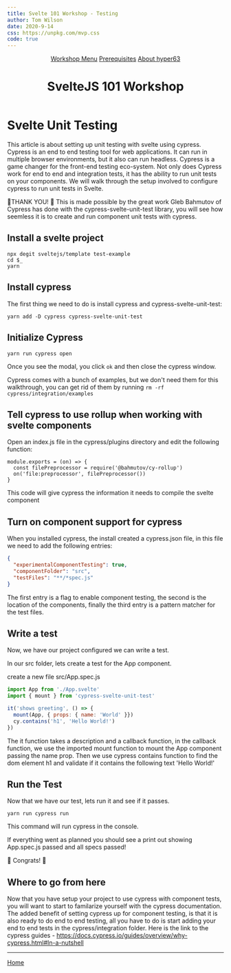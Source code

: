 ```yaml
---
title: Svelte 101 Workshop - Testing 
author: Tom Wilson
date: 2020-9-14
css: https://unpkg.com/mvp.css
code: true
---
```


<header>
  <nav>
    <a href="/">Workshop Menu</a>
    <a href="/z-prereqs">Prerequisites</a>
    <a href="/hyper63">About hyper63</a>
  </nav>
  <h1>SvelteJS 101 Workshop</h1>
</header>

<main>

# Svelte Unit Testing

This article is about setting up unit testing with svelte using cypress. Cypress is an end to end testing tool for web applications. It can run in multiple browser environments, but it also can run headless. Cypress is a game changer for the front-end testing eco-system. Not only does Cypress work for end to end and integration tests, it has the ability to run unit tests on your components. We will walk through the setup involved to configure cypress to run unit tests in Svelte.

<article><aside>

🙏THANK YOU! 🙏 This is made possible by the great work Gleb Bahmutov of Cypress has done with the cypress-svelte-unit-test library, you will see how seemless it is to create and run component unit tests with cypress.

</aside></article>

## Install a svelte project

```
npx degit sveltejs/template test-example
cd $_
yarn
```

## Install cypress

The first thing we need to do is install cypress and cypress-svelte-unit-test:

```
yarn add -D cypress cypress-svelte-unit-test
```

## Initialize Cypress

```
yarn run cypress open
```

Once you see the modal, you click `ok` and then close the cypress window.

<article><aside>

Cypress comes with a bunch of examples, but we don't need them for this walkthrough, you can get rid of them by running `rm -rf cypress/integration/examples`

</aside></article>

## Tell cypress to use rollup when working with svelte components

Open an index.js file in the cypress/plugins directory and edit the following function:

```
module.exports = (on) => {
  const filePreprocessor = require('@bahmutov/cy-rollup')
  on('file:preprocessor', filePreprocessor())
}
```

This code will give cypress the information it needs to compile the svelte component

## Turn on component support for cypress

When you installed cypress, the install created a cypress.json file, in this file we need to add the following entries:

``` json
{
  "experimentalComponentTesting": true,
  "componentFolder": "src",
  "testFiles": "**/*spec.js"
}
```

The first entry is a flag to enable component testing, the second is the location of the components, finally the third entry is a pattern matcher for the test files.

## Write a test

Now, we have our project configured we can write a test.

In our src folder, lets create a test for the App component.

create a new file src/App.spec.js

``` js
import App from './App.svelte'
import { mount } from 'cypress-svelte-unit-test'

it('shows greeting', () => {
  mount(App, { props: { name: 'World' }})
  cy.contains('h1', 'Hello World!')
})
```

The it function takes a description and a callback function, in the callback function, 
we use the imported mount function to mount the App component passing the name
prop. Then we use cypress contains function to find the dom element h1 and validate 
if it contains the following text 'Hello World!'

## Run the Test

Now that we have our test, lets run it and see if it passes.

```
yarn run cypress run
```

This command will run cypress in the console.

If everything went as planned you should see a print out showing App.spec.js passed and all specs passed!

🎉 Congrats! 🎉

## Where to go from here

Now that you have setup your project to use cypress with component tests, you will want to start to familarize yourself with the cypress documentation. The added benefit of setting cypress up for component testing, is that it is also ready to do end to end testing, all you have to do is start adding your end to end tests in the cypress/integration folder. Here is the link to the cypress guides - https://docs.cypress.io/guides/overview/why-cypress.html#In-a-nutshell


---

[Home](/)

</main>
